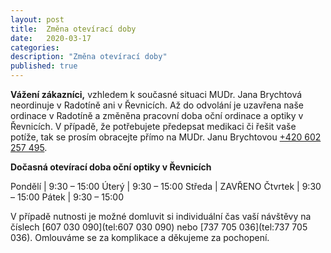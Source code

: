 ```yaml
---
layout: post
title:  Změna otevírací doby
date:   2020-03-17
categories:
description: "Změna otevírací doby"
published: true
---
```


**Vážení zákazníci,**
vzhledem k současné situaci MUDr. Jana Brychtová neordinuje v Radotíně ani v Řevnicích.
Až do odvolání je uzavřena naše ordinace v Radotíně a změněna pracovní doba oční ordinace a optiky v Řevnicích. V případě, že potřebujete předepsat medikaci či řešit vaše potíže, tak se prosím obracejte přímo na MUDr. Janu Brychtovou [+420 602 257 495](tel:420602257495).

**Dočasná otevírací doba oční optiky v Řevnicích**

Pondělí | 9:30 – 15:00
Úterý | 9:30 – 15:00
Středa | ZAVŘENO
Čtvrtek | 9:30 – 15:00
Pátek | 9:30 – 15:00

V případě nutnosti je možné domluvit si individuální čas vaší návštěvy na číslech [607 030 090](tel:607 030 090) nebo [737 705 036](tel:737 705 036).
Omlouváme se za komplikace a děkujeme za pochopení.

